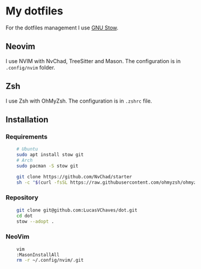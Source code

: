 # My dotfiles

For the dotfiles management I use [GNU Stow](https://www.gnu.org/software/stow/).

## Neovim
I use NVIM with NvChad, TreeSitter and Mason. The configuration is in `.config/nvim` folder.

## Zsh
I use Zsh with OhMyZsh. The configuration is in `.zshrc` file.

## Installation

### Requirements
```bash
    # Ubuntu
    sudo apt install stow git
    # Arch
    sudo pacman -S stow git

    git clone https://github.com/NvChad/starter
    sh -c "$(curl -fsSL https://raw.githubusercontent.com/ohmyzsh/ohmyzsh/master/tools/install.sh)"
```

### Repository
```bash
    git clone git@github.com:LucasVChaves/dot.git
    cd dot
    stow --adopt .
```

### NeoVim
```bash
    vim
    :MasonInstallAll
    rm -r ~/.config/nvim/.git
```
